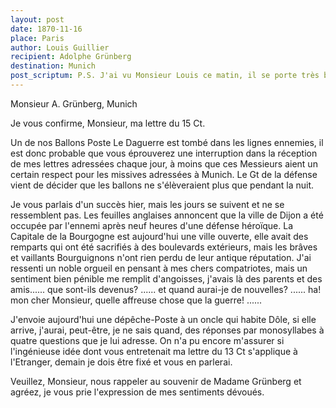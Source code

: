 ```yaml
---
layout: post
date: 1870-11-16
place: Paris
author: Louis Guillier
recipient: Adolphe Grünberg
destination: Munich
post_scriptum: P.S. J'ai vu Monsieur Louis ce matin, il se porte très bien.
---
```


Monsieur A. Grünberg, Munich


Je vous confirme, Monsieur, ma lettre du 15 Ct.

Un de nos Ballons Poste Le Daguerre est tombé dans les lignes ennemies,
il est donc probable que vous éprouverez une interruption dans la réception de
mes lettres adressées chaque jour, à moins que ces Messieurs aient un certain
respect pour les missives adressées à Munich.
Le Gt de la défense vient de décider que les ballons ne s'élèveraient plus que
pendant la nuit.

Je vous parlais d'un succès hier, mais les jours se suivent et ne se
ressemblent pas.
Les feuilles anglaises annoncent que la ville de Dijon a été occupée par
l'ennemi après neuf heures d'une défense héroïque.
La Capitale de la Bourgogne est aujourd'hui une ville ouverte, elle avait des
remparts qui ont été sacrifiés à des boulevards extérieurs, mais les brâves et
vaillants Bourguignons n'ont rien perdu de leur antique réputation.
J'ai ressenti un noble orgueil en pensant à mes chers compatriotes, mais un
sentiment bien pénible me remplit d'angoisses, j'avais là des parents et des
amis...... que sont-ils devenus? ...... et quand aurai-je de nouvelles? ......
ha! mon cher Monsieur, quelle affreuse chose que la guerre! ......

J'envoie aujourd'hui une dépêche-Poste à un oncle qui habite Dôle, si elle
arrive, j'aurai, peut-être, je ne sais quand, des réponses par monosyllabes
à quatre questions que je lui adresse.
On n'a pu encore m'assurer si l'ingénieuse idée dont vous entretenait ma lettre
du 13 Ct s'applique à l'Etranger, demain je dois être fixé et vous en parlerai.

Veuillez, Monsieur, nous rappeler au souvenir de Madame Grünberg et agréez, je
vous prie l'expression de mes sentiments dévoués.
